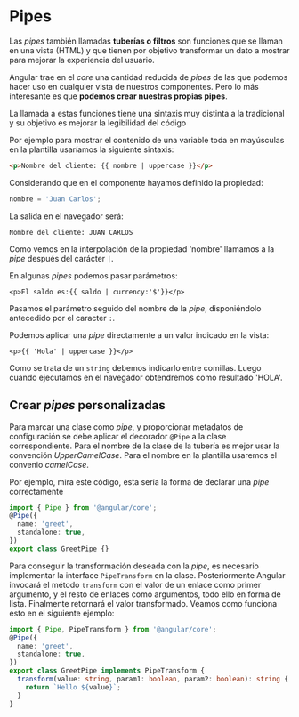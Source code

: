 # Pipes

Las *pipes* también llamadas **tuberías o filtros** son funciones que se llaman en una vista (HTML) y que tienen por objetivo transformar un dato a mostrar para mejorar la experiencia del usuario.

Angular trae en el *core* una cantidad reducida de *pipes* de las que podemos hacer uso en cualquier vista de nuestros componentes. Pero lo más interesante es que **podemos crear nuestras propias pipes**.

La llamada a estas funciones tiene una sintaxis muy distinta a la tradicional y su objetivo es mejorar la legibilidad del código

Por ejemplo para mostrar el contenido de una variable toda en mayúsculas en la plantilla usaríamos la siguiente sintaxis:

```html
<p>Nombre del cliente: {{ nombre | uppercase }}</p>
```

Considerando que en el componente hayamos definido la propiedad:

```ts
nombre = 'Juan Carlos';
```

La salida en el navegador será:

```
Nombre del cliente: JUAN CARLOS
```

Como vemos en la interpolación de la propiedad 'nombre' llamamos a la *pipe* después del carácter `|`.

En algunas *pipes* podemos pasar parámetros:

```
<p>El saldo es:{{ saldo | currency:'$'}}</p>
```

Pasamos el parámetro seguido del nombre de la *pipe*, disponiéndolo antecedido por el caracter `:`.

Podemos aplicar una *pipe* directamente a un valor indicado en la vista:

```
<p>{{ 'Hola' | uppercase }}</p>
```

Como se trata de un `string` debemos indicarlo entre comillas. Luego cuando ejecutamos en el navegador obtendremos como resultado 'HOLA'.

## Crear *pipes* personalizadas

Para marcar una clase como *pipe*,  y proporcionar metadatos de configuración se debe aplicar el decorador `@Pipe` a la clase correspondiente. Para el nombre de la clase de la tubería es mejor usar la convención *UpperCamelCase*. Para el nombre en la plantilla usaremos el convenio *camelCase*.

Por ejemplo, mira este código, esta sería la forma de declarar una *pipe* correctamente

```ts
import { Pipe } from '@angular/core';
@Pipe({
  name: 'greet',
  standalone: true,
})
export class GreetPipe {}
```

Para conseguir la transformación deseada con la *pipe*, es necesario implementar la interface `PipeTransform` en la clase. Posteriormente Angular invocará el método  `transform`  con el valor de un enlace como primer argumento, y el resto de enlaces como argumentos, todo ello en forma de lista. Finalmente retornará el valor transformado. Veamos como funciona esto en el siguiente ejemplo:

```ts
import { Pipe, PipeTransform } from '@angular/core';
@Pipe({
  name: 'greet',
  standalone: true,
})
export class GreetPipe implements PipeTransform {
  transform(value: string, param1: boolean, param2: boolean): string {
    return `Hello ${value}`;
  }
}
```
